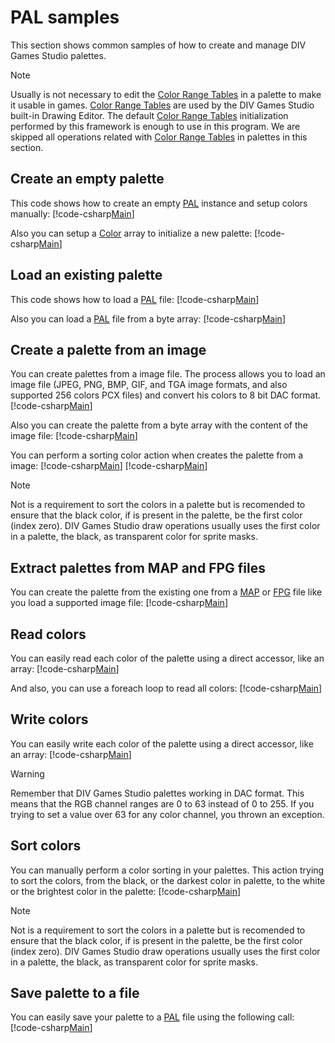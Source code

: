 ﻿# PAL samples
This section shows common samples of how to create and manage DIV Games Studio palettes.

> [!NOTE]
> Usually is not necessary to edit the [Color Range Tables](xref:DIV2.Format.Exporter.ColorRangeTable) in a palette to make it usable in games. 
> [Color Range Tables](xref:DIV2.Format.Exporter.ColorRangeTable) are used by the DIV Games Studio built-in Drawing Editor. The default [Color Range Tables](xref:DIV2.Format.Exporter.ColorRangeTable) initialization performed by this framework is enough to use in this program.
> We are skipped all operations related with [Color Range Tables](xref:DIV2.Format.Exporter.ColorRangeTable) in palettes in this section.

## Create an empty palette
This code shows how to create an empty [PAL](xref:DIV2.Format.Exporter.PAL) instance and setup colors manually:
[!code-csharp[Main](samples.cs?range=4-9)]

Also you can setup a [Color](xref:DIV2.Format.Exporter.Color) array to initialize a new palette:
[!code-csharp[Main](samples.cs?range=12-14)]

## Load an existing palette
This code shows how to load a [PAL](xref:DIV2.Format.Exporter.PAL) file:
[!code-csharp[Main](samples.cs?range=17)]

Also you can load a [PAL](xref:DIV2.Format.Exporter.PAL) file from a byte array:
[!code-csharp[Main](samples.cs?range=20-21)]

## Create a palette from an image
You can create palettes from a image file. The process allows you to load an image file (JPEG, PNG, BMP, GIF, and TGA image formats, and also supported 256 colors PCX files) and convert his colors to 8 bit DAC format.
[!code-csharp[Main](samples.cs?range=24)]

Also you can create the palette from a byte array with the content of the image file:
[!code-csharp[Main](samples.cs?range=27-28)]

You can perform a sorting color action when creates the palette from a image:
[!code-csharp[Main](samples.cs?range=31)]
[!code-csharp[Main](samples.cs?range=33-34)]
> [!NOTE]
> Not is a requirement to sort the colors in a palette but is recomended to ensure that the black color, if is present in the palette, be the first color (index zero). DIV Games Studio draw operations usually uses the first color in a palette, the black, as transparent color for sprite masks.

## Extract palettes from MAP and FPG files
You can create the palette from the existing one from a [MAP](xref:DIV2.Format.Exporter.MAP) or [FPG](xref:DIV2.Format.Exporter.FPG) file like you load a supported image file:
[!code-csharp[Main](samples.cs?range=37-38)]

## Read colors
You can easily read each color of the palette using a direct accessor, like an array:
[!code-csharp[Main](samples.cs?range=41)]

And also, you can use a foreach loop to read all colors:
[!code-csharp[Main](samples.cs?range=44-47)]

## Write colors
You can easily write each color of the palette using a direct accessor, like an array:
[!code-csharp[Main](samples.cs?range=50)]
> [!WARNING]
> Remember that DIV Games Studio palettes working in DAC format. This means that the RGB channel ranges are 0 to 63 instead of 0 to 255. If you trying to set a value over 63 for any color channel, you thrown an exception.

## Sort colors
You can manually perform a color sorting in your palettes. This action trying to sort the colors, from the black, or the darkest color in palette, to the white or the brightest color in the palette:
[!code-csharp[Main](samples.cs?range=53)]
> [!NOTE]
> Not is a requirement to sort the colors in a palette but is recomended to ensure that the black color, if is present in the palette, be the first color (index zero). DIV Games Studio draw operations usually uses the first color in a palette, the black, as transparent color for sprite masks.

## Save palette to a file
You can easily save your palette to a [PAL](xref:DIV2.Format.Exporter.PAL) file using the following call:
[!code-csharp[Main](samples.cs?range=56)]
